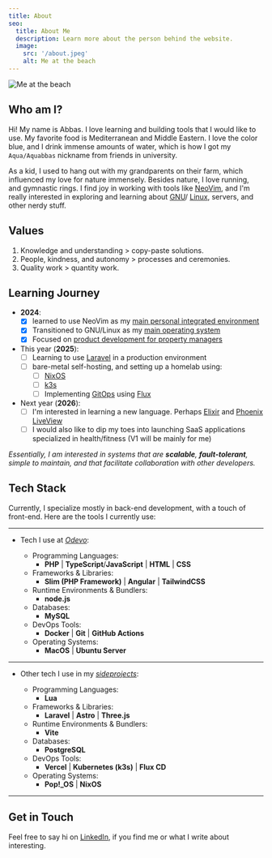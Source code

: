 ```yaml
---
title: About
seo:
  title: About Me
  description: Learn more about the person behind the website.
  image:
    src: '/about.jpeg'
    alt: Me at the beach
---
```


![Me at the beach](/about.jpeg)

## Who am I?

Hi! My name is Abbas. I love learning and building tools that I would like to use.
My favorite food is Mediterranean and Middle Eastern. I love the color blue, and
I drink immense amounts of water, which is how I got my `Aqua/Aquabbas` nickname
from friends in university.

As a kid, I used to hang out with my grandparents on their farm, which influenced
my love for nature immensely. Besides nature, I love running, and gymnastic rings.
I find joy in working with tools like [NeoVim](https://neovim.io), and I'm really
interested in exploring and learning about [GNU](https://www.gnu.org/home.en.html)/
[Linux](https://www.linux.org/pages/download), servers, and other nerdy stuff.

## Values

1. Knowledge and understanding > copy-paste solutions.
2. People, kindness, and autonomy > processes and ceremonies.
3. Quality work > quantity work.

## Learning Journey

- **2024**:
  - [x] learned to use NeoVim as my [main personal integrated environment]()
  - [x] Transitioned to GNU/Linux as my [main operating system]()
  - [x] Focused on [product development for property managers](https://odevo.com)
- This year (**2025**):
  - [ ] Learning to use [Laravel](https://laravel.com) in a production environment
  - [ ] bare-metal self-hosting, and setting up a homelab using:
    - [ ] [NixOS](https://nixos.org)
    - [ ] [k3s](https://github.com/k3s-io/k3s)
    - [ ] Implementing [GitOps](https://www.redhat.com/en/topics/devops/what-is-gitops)
          using [Flux](https://github.com/fluxcd/flux2)
- Next year (**2026**):
  - [ ] I'm interested in learning a new language. Perhaps [Elixir](https://elixir-lang.org)
        and [Phoenix LiveView](https://hexdocs.pm/phoenix_live_view/Phoenix.LiveView.html)
  - [ ] I would also like to dip my toes into launching SaaS applications specialized
        in health/fitness (V1 will be mainly for me)

_Essentially, I am interested in systems that are **scalable**, **fault-tolerant**,
simple to maintain, and that facilitate collaboration with other developers._

## Tech Stack

Currently, I specialize mostly in back-end development, with a touch of front-end.
Here are the tools I currently use:

---

- Tech I use at _[Odevo](https://odevo.com)_:

  - Programming Languages:
    - **PHP** | **TypeScript**/**JavaScript** | **HTML** | **CSS**
  - Frameworks & Libraries:
    - **Slim (PHP Framework)** | **Angular** | **TailwindCSS**
  - Runtime Environments & Bundlers:
    - **node.js**
  - Databases:
    - **MySQL**
  - DevOps Tools:
    - **Docker** | **Git** | **GitHub Actions**
  - Operating Systems:
    - **MacOS** | **Ubuntu Server**

---

- Other tech I use in my _[sideprojects](https://github.com/Aquabbas?tab=repositories)_:

  - Programming Languages:
    - **Lua**
  - Frameworks & Libraries:
    - **Laravel** | **Astro** | **Three.js**
  - Runtime Environments & Bundlers:
    - **Vite**
  - Databases:
    - **PostgreSQL**
  - DevOps Tools:
    - **Vercel** | **Kubernetes (k3s)** | **Flux CD**
  - Operating Systems:
    - **Pop!\_OS** | **NixOS**

---

## Get in Touch

Feel free to say hi on [LinkedIn](https://www.linkedin.com/in/abbas-hayder), if
you find me or what I write about interesting.
